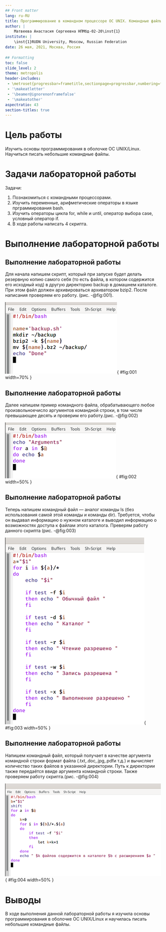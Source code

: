 ```yaml
---
## Front matter
lang: ru-RU
title: Программирование в командном процессоре ОС UNIX. Командные файлы
author: |
	Матвеева Анастасия Сергеевна НПМбд-02-20\inst{1}
institute: |
	\inst{1}RUDN University, Moscow, Russian Federation
date: 26 мая, 2021, Москва, Россия

## Formatting
toc: false
slide_level: 2
theme: metropolis
header-includes: 
 - \metroset{progressbar=frametitle,sectionpage=progressbar,numbering=fraction}
 - '\makeatletter'
 - '\beamer@ignorenonframefalse'
 - '\makeatother'
aspectratio: 43
section-titles: true
---
```



# Цель работы

Изучить  основы  программирования  в  оболочке  ОС UNIX/Linux. Научиться писать небольшие командные файлы.

# Задачи лабораторной работы
Задачи:

1. Познакомиться с командными процессорами.
2. Изучить переменные, арифметические операторы в языке прграммирования bash.
3. Изучить операторы цикла for, while и until, оператор выбора case, условный оператор if.
4. В ходе работы написать 4 скрипта.

# Выполнение лабораторной работы

## Выполнение лабораторной работы

 Для начала напишем скрипт, который при запуске будет делать резервную копию самого себя (то есть файла, в котором содержится его исходный код) в другую директорию backup в домашнем каталоге. При этом файл должен архивироваться архиватором bzip2. После написания проверяем его работу. (рис. -@fig:001).

![1 скрипт](image/06.png){ #fig:001 width=70% }

## Выполнение лабораторной работы

 Далее напишем пример командного файла, обрабатывающего любое произвольноечисло аргументов командной строки, в том числе превышающее десять и проверим его работу.(рис. -@fig:002)

![2 скрипт](image/10.png){ #fig:002 width=50% }

## Выполнение лабораторной работы

 Теперь напишем командный файл — аналог команды ls (без использования самой этой команды и команды dir). Требуется, чтобы он выдавал информацию о нужном каталоге и выводил информацию о возможностях доступа к файлам этого каталога. Преверям работу данного скрипта (рис. -@fig:003)

![3 скрипт](image/13.png){ #fig:003 width=50% }

## Выполнение лабораторной работы

 Напишем командный файл, который получает в качестве аргумента командной строки формат файла (.txt,.doc,.jpg,.pdfи т.д.) и вычисляет количество таких файлов в указанной директории. Путь к директории также передаётся ввиде аргумента командной строки. Также проверяем работу скрипта.(рис. -@fig:004)

![4 скрипт](image/16.png){ #fig:004 width=50% }

# Выводы

В ходе выполнения данной лабораторной работы я изучила основы программирования  в  оболочке  ОС UNIX/Linux и  научилась писать небольшие командные файлы.


